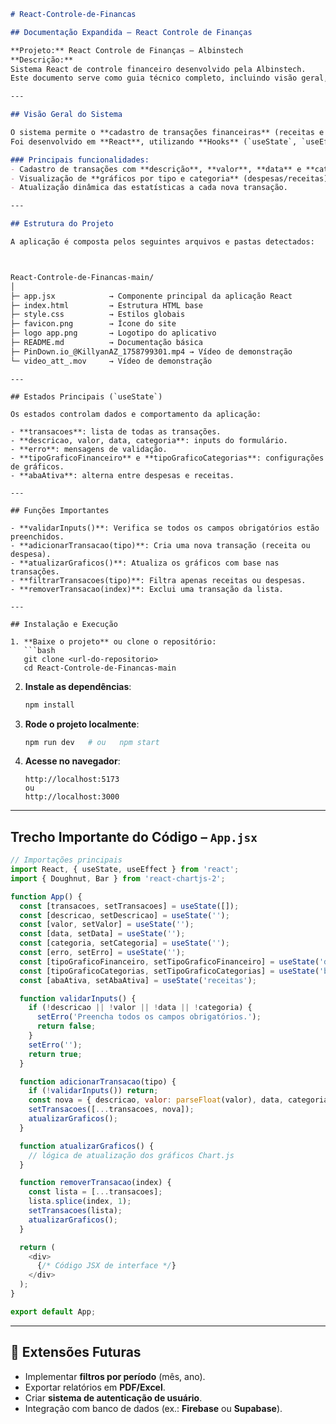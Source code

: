 ```markdown
# React-Controle-de-Financas

## Documentação Expandida – React Controle de Finanças

**Projeto:** React Controle de Finanças – Albinstech  
**Descrição:**  
Sistema React de controle financeiro desenvolvido pela Albinstech.  
Este documento serve como guia técnico completo, incluindo visão geral, arquitetura, diagramas, trechos de código e estrutura de pastas.

---

## Visão Geral do Sistema

O sistema permite o **cadastro de transações financeiras** (receitas e despesas), exibindo **gráficos dinâmicos** com estatísticas em tempo real.  
Foi desenvolvido em **React**, utilizando **Hooks** (`useState`, `useEffect`) para gerenciamento de estado, e a biblioteca **Chart.js** para visualização de dados.

### Principais funcionalidades:
- Cadastro de transações com **descrição**, **valor**, **data** e **categoria**.
- Visualização de **gráficos por tipo e categoria** (despesas/receitas).
- Atualização dinâmica das estatísticas a cada nova transação.

---

## Estrutura do Projeto

A aplicação é composta pelos seguintes arquivos e pastas detectados:



React-Controle-de-Financas-main/
│
├─ app.jsx            → Componente principal da aplicação React
├─ index.html         → Estrutura HTML base
├─ style.css          → Estilos globais
├─ favicon.png        → Ícone do site
├─ logo app.png       → Logotipo do aplicativo
├─ README.md          → Documentação básica
├─ PinDown.io_@KillyanAZ_1758799301.mp4 → Vídeo de demonstração
└─ video_att_.mov     → Vídeo de demonstração

````
````
---

## Estados Principais (`useState`)

Os estados controlam dados e comportamento da aplicação:

- **transacoes**: lista de todas as transações.  
- **descricao, valor, data, categoria**: inputs do formulário.  
- **erro**: mensagens de validação.  
- **tipoGraficoFinanceiro** e **tipoGraficoCategorias**: configurações de gráficos.  
- **abaAtiva**: alterna entre despesas e receitas.

---

## Funções Importantes

- **validarInputs()**: Verifica se todos os campos obrigatórios estão preenchidos.  
- **adicionarTransacao(tipo)**: Cria uma nova transação (receita ou despesa).  
- **atualizarGraficos()**: Atualiza os gráficos com base nas transações.  
- **filtrarTransacoes(tipo)**: Filtra apenas receitas ou despesas.  
- **removerTransacao(index)**: Exclui uma transação da lista.

---

## Instalação e Execução

1. **Baixe o projeto** ou clone o repositório:
   ```bash
   git clone <url-do-repositorio>
   cd React-Controle-de-Financas-main
````

2. **Instale as dependências**:

   ```bash
   npm install
   ```

3. **Rode o projeto localmente**:

   ```bash
   npm run dev   # ou   npm start
   ```

4. **Acesse no navegador**:

   ```
   http://localhost:5173
   ou
   http://localhost:3000
   ```

---

## Trecho Importante do Código – `App.jsx`


```javascript
// Importações principais
import React, { useState, useEffect } from 'react';
import { Doughnut, Bar } from 'react-chartjs-2';

function App() {
  const [transacoes, setTransacoes] = useState([]);
  const [descricao, setDescricao] = useState('');
  const [valor, setValor] = useState('');
  const [data, setData] = useState('');
  const [categoria, setCategoria] = useState('');
  const [erro, setErro] = useState('');
  const [tipoGraficoFinanceiro, setTipoGraficoFinanceiro] = useState('doughnut');
  const [tipoGraficoCategorias, setTipoGraficoCategorias] = useState('bar');
  const [abaAtiva, setAbaAtiva] = useState('receitas');

  function validarInputs() {
    if (!descricao || !valor || !data || !categoria) {
      setErro('Preencha todos os campos obrigatórios.');
      return false;
    }
    setErro('');
    return true;
  }

  function adicionarTransacao(tipo) {
    if (!validarInputs()) return;
    const nova = { descricao, valor: parseFloat(valor), data, categoria, tipo };
    setTransacoes([...transacoes, nova]);
    atualizarGraficos();
  }

  function atualizarGraficos() {
    // lógica de atualização dos gráficos Chart.js
  }

  function removerTransacao(index) {
    const lista = [...transacoes];
    lista.splice(index, 1);
    setTransacoes(lista);
    atualizarGraficos();
  }

  return (
    <div>
      {/* Código JSX de interface */}
    </div>
  );
}

export default App;
```

---

## 🚀 Extensões Futuras

* Implementar **filtros por período** (mês, ano).
* Exportar relatórios em **PDF/Excel**.
* Criar **sistema de autenticação de usuário**.
* Integração com banco de dados (ex.: **Firebase** ou **Supabase**).

```
```

